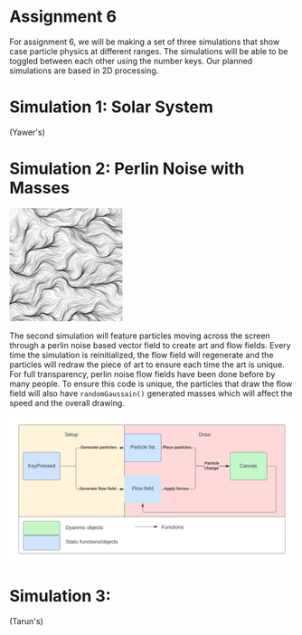 # Assignment 6
For assignment 6, we will be making a set of three simulations that show case particle physics at different ranges. The simulations will be able to be toggled between each other using the number keys. Our planned simulations are based in 2D processing.

# Simulation 1: Solar System
(Yawer's)
# Simulation 2: Perlin Noise with Masses
<img src="image.png" alt="Perlin Noise" width="200"/>

The second simulation will feature particles moving across the screen through a perlin noise based vector field to create art and flow fields. Every time the simulation is reinitialized, the flow field will regenerate and the particles will redraw the piece of art to ensure each time the art is unique. For full transparency, perlin noise flow fields have been done before by many people. To ensure this code is unique, the particles that draw the flow field will also have `randomGaussain()` generated masses which will affect the speed and the overall drawing.

<img src="PerlinNoiseUML.png" alt="UML" width="800"/>

# Simulation 3:
(Tarun's)